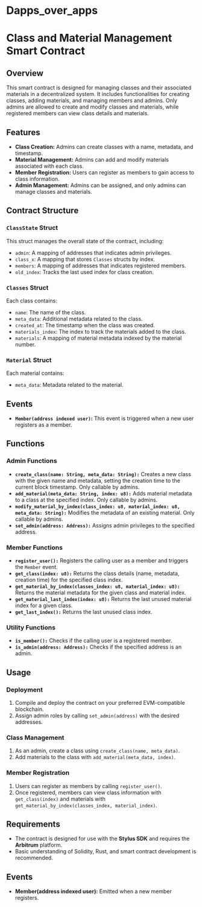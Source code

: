 ﻿# Dapps_over_apps
 
# Class and Material Management Smart Contract

## Overview
This smart contract is designed for managing classes and their associated materials in a decentralized system. It includes functionalities for creating classes, adding materials, and managing members and admins. Only admins are allowed to create and modify classes and materials, while registered members can view class details and materials.

## Features
- **Class Creation:** Admins can create classes with a name, metadata, and timestamp.
- **Material Management:** Admins can add and modify materials associated with each class.
- **Member Registration:** Users can register as members to gain access to class information.
- **Admin Management:** Admins can be assigned, and only admins can manage classes and materials.

## Contract Structure
### `ClassState` Struct
This struct manages the overall state of the contract, including:
- `admin`: A mapping of addresses that indicates admin privileges.
- `class_x`: A mapping that stores `Classes` structs by index.
- `members`: A mapping of addresses that indicates registered members.
- `old_index`: Tracks the last used index for class creation.

### `Classes` Struct
Each class contains:
- `name`: The name of the class.
- `meta_data`: Additional metadata related to the class.
- `created_at`: The timestamp when the class was created.
- `materials_index`: The index to track the materials added to the class.
- `materials`: A mapping of material metadata indexed by the material number.

### `Material` Struct
Each material contains:
- `meta_data`: Metadata related to the material.

## Events
- **`Member(address indexed user)`:** This event is triggered when a new user registers as a member.

## Functions
### Admin Functions
- **`create_class(name: String, meta_data: String):`** Creates a new class with the given name and metadata, setting the creation time to the current block timestamp. Only callable by admins.
- **`add_material(meta_data: String, index: u8):`** Adds material metadata to a class at the specified index. Only callable by admins.
- **`modify_material_by_index(class_index: u8, material_index: u8, meta_data: String):`** Modifies the metadata of an existing material. Only callable by admins.
- **`set_admin(address: Address):`** Assigns admin privileges to the specified address.

### Member Functions
- **`register_user():`** Registers the calling user as a member and triggers the `Member` event.
- **`get_class(index: u8):`** Returns the class details (name, metadata, creation time) for the specified class index.
- **`get_material_by_index(classes_index: u8, material_index: u8):`** Returns the material metadata for the given class and material index.
- **`get_material_last_index(index: u8):`** Returns the last unused material index for a given class.
- **`get_last_index():`** Returns the last unused class index.

### Utility Functions
- **`is_member():`** Checks if the calling user is a registered member.
- **`is_admin(address: Address):`** Checks if the specified address is an admin.

## Usage
### Deployment
1. Compile and deploy the contract on your preferred EVM-compatible blockchain.
2. Assign admin roles by calling `set_admin(address)` with the desired addresses.

### Class Management
1. As an admin, create a class using `create_class(name, meta_data)`.
2. Add materials to the class with `add_material(meta_data, index)`.

### Member Registration
1. Users can register as members by calling `register_user()`.
2. Once registered, members can view class information with `get_class(index)` and materials with `get_material_by_index(classes_index, material_index)`.

## Requirements
- The contract is designed for use with the **Stylus SDK** and requires the **Arbitrum** platform.
- Basic understanding of Solidity, Rust, and smart contract development is recommended.

## Events
- **Member(address indexed user):** Emitted when a new member registers.
